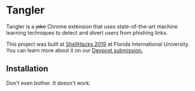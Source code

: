 # Tangler
Tangler is a ~~joke~~ Chrome extension that uses state-of-the-art machine learning techniques to detect and divert users from phishing links.

This project was built at [ShellHacks 2019](https://shellhacks2019.netlify.app/) at Florida International University. You can learn more about it on our [Devpost submission.](https://devpost.com/software/tangler-53n1r4)

## Installation
Don't even bother. It doesn't work. 
